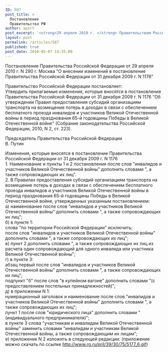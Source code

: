 ```yaml
---
ID: 587
post_title: >
  Постановление
  Правительства РФ
author: apsrt
post_excerpt: '<strong>29 апреля 2010 г. </strong> Правительством Российской Федерации принято постановление N 290  &quot;О внесении изменений в постановление Правительства Российской Федерации от 31 декабря 2009 г. N 1176&quot;'
layout: post
permalink: /articles/587
published: true
post_date: 2010-05-07 14:35:00
---
```

Постановление Правительства Российской Федерации от 29 апреля 2010 г. N 290 г. Москва "О внесении изменений в постановление Правительства Российской Федерации от 31 декабря 2009 г. N 1176"  
  
Правительство Российской Федерации постановляет:  
Утвердить прилагаемые изменения, которые вносятся в постановление Правительства Российской Федерации от 31 декабря 2009 г. N 1176 "Об утверждении Правил предоставления субсидий организациям транспорта на возмещение потерь в доходах в связи с обеспечением бесплатного проезда инвалидов и участников Великой Отечественной войны в период празднования 65-й годовщины Победы в Великой Отечественной войне" (Собрание законодательства Российской Федерации, 2010, N 2, ст. 223).  
  
Председатель Правительства Российской Федерации  
В. Путин  
  
Изменения, которые вносятся в постановление Правительства Российской Федерации от 31 декабря 2009 г. N 1176  
1\. Наименование и пункты 1 и 2 постановления после слов "инвалидов и участников Великой Отечественной войны" дополнить словами ", а также сопровождающих их лиц".  
2\. В Правилах предоставления субсидий организациям транспорта на возмещение потерь в доходах в связи с обеспечением бесплатного проезда инвалидов и участников Великой Отечественной войны в период празднования 65-й годовщины Победы в Великой Отечественной войне, утвержденных указанным постановлением:  
а) наименование после слов "инвалидов и участников Великой Отечественной войны" дополнить словами ", а также сопровождающих их лиц";  
б) в пункте 1:  
слова "по территории Российской Федерации" исключить;  
после слов "инвалидов и участников Великой Отечественной войны" дополнить словами ", а также сопровождающих их лиц";  
в) пункт 2 дополнить словами ", а также сопровождающих их лиц из расчета один сопровождающий для одного инвалида или участника Великой Отечественной войны";  
г) в пункте 3:  
абзац первый после слов "инвалидов и участников Великой Отечественной войны" дополнить словами ", а также сопровождающих их лиц";  
подпункт "б" после слов "в купейном вагоне" дополнить словами "(с предоставлением постельных принадлежностей)";  
д) в приложении N 1:  
нумерационный заголовок и наименование после слов "инвалидов и участников Великой Отечественной войны" дополнить словами ", а также сопровождающих их лиц";  
пункт 1 после слов "юридического лица" дополнить словами "(индивидуального предпринимателя)";  
в пункте 3 слова "участникам и инвалидам Великой Отечественной войны" заменить словами "инвалидам и участникам Великой Отечественной войны, а также сопровождающим их лицам";  
е) приложение N 2 изложить в следующей редакции: (приложение можно скачать по ссылке http://www.rg.ru/pril/39/30/75/5177_6.gif)